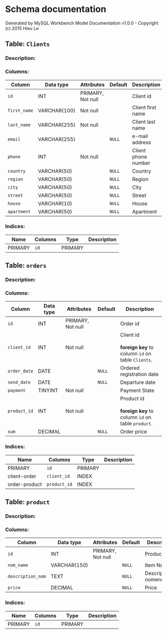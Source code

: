 # Schema documentation

Generated by MySQL Workbench Model Documentation v1.0.0 - Copyright (c) 2015 Hieu Le

## Table: `Clients`

### Description: 



### Columns: 

| Column | Data type | Attributes | Default | Description |
| --- | --- | --- | --- | ---  |
| `id` | INT | PRIMARY, Not null |   | Client id |
| `first_name` | VARCHAR(100) | Not null |   | Client first name |
| `last_name` | VARCHAR(255) | Not null |   | Client last name |
| `email` | VARCHAR(255) |  | `NULL` | e-mail address |
| `phone` | INT | Not null |   | Client phone number |
| `country` | VARCHAR(50) |  | `NULL` | Country |
| `region` | VARCHAR(50) |  | `NULL` | Region |
| `сity` | VARCHAR(50) |  | `NULL` | City |
| `street` | VARCHAR(50) |  | `NULL` | Street |
| `house` | VARCHAR(10) |  | `NULL` | House |
| `apartment` | VARCHAR(50) |  | `NULL` | Apartment |


### Indices: 

| Name | Columns | Type | Description |
| --- | --- | --- | --- |
| PRIMARY | `id` | PRIMARY |   |


## Table: `orders`

### Description: 



### Columns: 

| Column | Data type | Attributes | Default | Description |
| --- | --- | --- | --- | ---  |
| `id` | INT | PRIMARY, Not null |   | Order id |
| `client_id` | INT | Not null |   | Client id<br /><br />**foreign key** to column `id` on table `Clients`. |
| `order_date` | DATE |  | `NULL` | Ordered registration date |
| `send_date` | DATE |  | `NULL` | Departure date |
| `payment` | TINYINT | Not null |   | Payment State |
| `product_id` | INT | Not null |   | Product id<br /><br />**foreign key** to column `id` on table `product`. |
| `sum` | DECIMAL |  | `NULL` | Order price |


### Indices: 

| Name | Columns | Type | Description |
| --- | --- | --- | --- |
| PRIMARY | `id` | PRIMARY |   |
| client-order | `client_id` | INDEX |   |
| order-product | `product_id` | INDEX |   |


## Table: `product`

### Description: 



### Columns: 

| Column | Data type | Attributes | Default | Description |
| --- | --- | --- | --- | ---  |
| `id` | INT | PRIMARY, Not null |   | Product ID |
| `nom_name` | VARCHAR(150) |  | `NULL` | Item Name |
| `description_nom` | TEXT |  | `NULL` | Description nomenclature |
| `price` | DECIMAL |  | `NULL` | Price |


### Indices: 

| Name | Columns | Type | Description |
| --- | --- | --- | --- |
| PRIMARY | `id` | PRIMARY |   |



